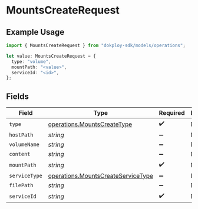 # MountsCreateRequest

## Example Usage

```typescript
import { MountsCreateRequest } from "dokploy-sdk/models/operations";

let value: MountsCreateRequest = {
  type: "volume",
  mountPath: "<value>",
  serviceId: "<id>",
};
```

## Fields

| Field                                                                                    | Type                                                                                     | Required                                                                                 | Description                                                                              |
| ---------------------------------------------------------------------------------------- | ---------------------------------------------------------------------------------------- | ---------------------------------------------------------------------------------------- | ---------------------------------------------------------------------------------------- |
| `type`                                                                                   | [operations.MountsCreateType](../../models/operations/mountscreatetype.md)               | :heavy_check_mark:                                                                       | N/A                                                                                      |
| `hostPath`                                                                               | *string*                                                                                 | :heavy_minus_sign:                                                                       | N/A                                                                                      |
| `volumeName`                                                                             | *string*                                                                                 | :heavy_minus_sign:                                                                       | N/A                                                                                      |
| `content`                                                                                | *string*                                                                                 | :heavy_minus_sign:                                                                       | N/A                                                                                      |
| `mountPath`                                                                              | *string*                                                                                 | :heavy_check_mark:                                                                       | N/A                                                                                      |
| `serviceType`                                                                            | [operations.MountsCreateServiceType](../../models/operations/mountscreateservicetype.md) | :heavy_minus_sign:                                                                       | N/A                                                                                      |
| `filePath`                                                                               | *string*                                                                                 | :heavy_minus_sign:                                                                       | N/A                                                                                      |
| `serviceId`                                                                              | *string*                                                                                 | :heavy_check_mark:                                                                       | N/A                                                                                      |